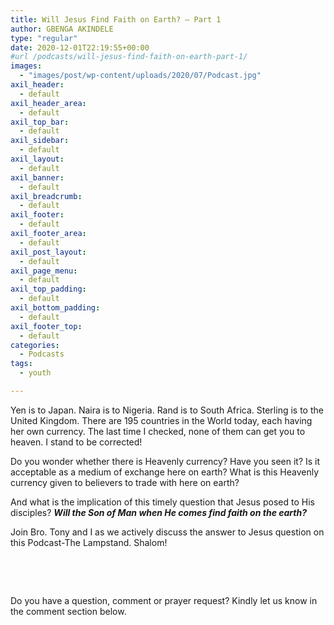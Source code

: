 ```yaml
---
title: Will Jesus Find Faith on Earth? – Part 1
author: GBENGA AKINDELE
type: "regular"
date: 2020-12-01T22:19:55+00:00
#url /podcasts/will-jesus-find-faith-on-earth-part-1/
images: 
  - "images/post/wp-content/uploads/2020/07/Podcast.jpg"
axil_header:
  - default
axil_header_area:
  - default
axil_top_bar:
  - default
axil_sidebar:
  - default
axil_layout:
  - default
axil_banner:
  - default
axil_breadcrumb:
  - default
axil_footer:
  - default
axil_footer_area:
  - default
axil_post_layout:
  - default
axil_page_menu:
  - default
axil_top_padding:
  - default
axil_bottom_padding:
  - default
axil_footer_top:
  - default
categories:
  - Podcasts
tags:
  - youth

---
```

Yen is to Japan. Naira is to Nigeria. Rand is to South Africa. Sterling is to the United Kingdom. There are 195 countries in the World today, each having her own currency. The last time I checked, none of them can get you to heaven. I stand to be corrected!

Do you wonder whether there is Heavenly currency? Have you seen it? Is it acceptable as a medium of exchange here on earth? What is this Heavenly currency given to believers to trade with here on earth?

And what is the implication of this timely question that Jesus posed to His disciples? **_Will the Son of Man when He comes find faith on the earth?_**

Join Bro. Tony and I as we actively discuss the answer to Jesus question on this Podcast-The Lampstand. Shalom!

&nbsp;



&nbsp;

Do you have a question, comment or prayer request? Kindly let us know in the comment section below.